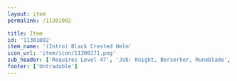 ```yaml
---
layout: item
permalink: /11301002

title: Item
id: '11301002'
item_name: '(Intro) Black Crested Helm'
icon_url: 'item/icon/11300171.png'
sub_header: ['Requires Level 47', 'Job: Knight, Berserker, Runeblade', 'Gender: All']
footer: ['Untradable']
---
```

